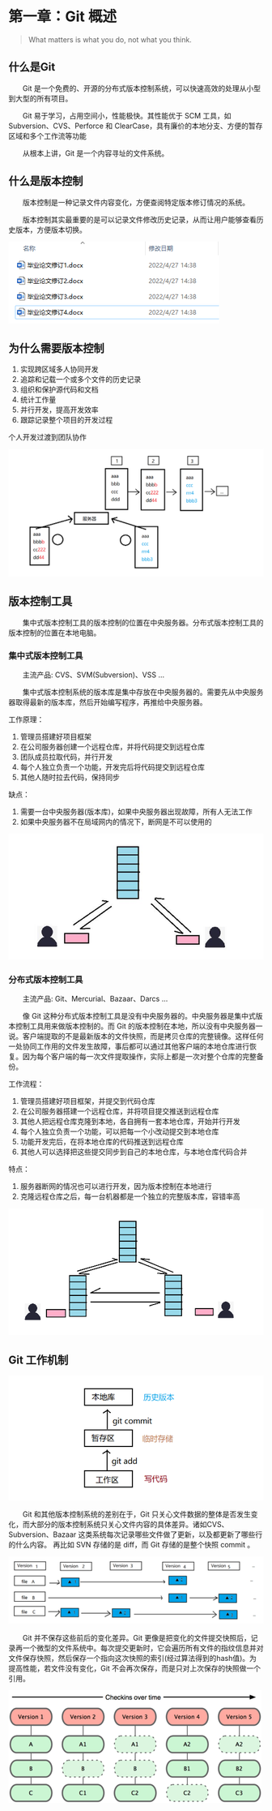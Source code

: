 # 第一章：Git 概述
> What matters is what you do, not what you think.

## 什么是Git
&emsp;&emsp;Git 是一个免费的、开源的分布式版本控制系统，可以快速高效的处理从小型到大型的所有项目。

&emsp;&emsp;Git 易于学习，占用空间小，性能极快。其性能优于 SCM 工具，如 Subversion、CVS、Perforce 和 ClearCase，具有廉价的本地分支、方便的暂存区域和多个工作流等功能

&emsp;&emsp;从根本上讲，Git 是一个内容寻址的文件系统。

## 什么是版本控制
&emsp;&emsp;版本控制是一种记录文件内容变化，方便查阅特定版本修订情况的系统。

&emsp;&emsp;版本控制其实最重要的是可以记录文件修改历史记录，从而让用户能够查看历史版本，方便版本切换。

![git-1](../../../.vuepress/public/assets/images/2022/git-1.jpg) 

## 为什么需要版本控制
1. 实现跨区域多人协同开发
2. 追踪和记载一个或多个文件的历史记录
3. 组织和保护源代码和文档
4. 统计工作量
5. 并行开发，提高开发效率
6. 跟踪记录整个项目的开发过程

个人开发过渡到团队协作

![git-2](../../../.vuepress/public/assets/images/2022/git-2.jpg) 

## 版本控制工具
&emsp;&emsp;集中式版本控制工具的版本控制的位置在中央服务器。分布式版本控制工具的版本控制的位置在本地电脑。
### 集中式版本控制工具
&emsp;&emsp;主流产品: CVS、SVM(Subversion)、VSS ...

&emsp;&emsp;集中式版本控制系统的版本库是集中存放在中央服务器的。需要先从中央服务器取得最新的版本库，然后开始编写程序，再推给中央服务器。

工作原理：
1. 管理员搭建好项目框架
2. 在公司服务器创建一个远程仓库，并将代码提交到远程仓库
3. 团队成员拉取代码，并行开发
4. 每个人独立负责一个功能，开发完后将代码提交到远程仓库
5. 其他人随时拉去代码，保持同步

缺点：
1. 需要一台中央服务器(版本库)，如果中央服务器出现故障，所有人无法工作
2. 如果中央服务器不在局域网内的情况下，断网是不可以使用的

![git-3](../../../.vuepress/public/assets/images/2022/git-3.jpg)

### 分布式版本控制工具
&emsp;&emsp;主流产品: Git、Mercurial、Bazaar、Darcs ...

&emsp;&emsp;像 Git 这种分布式版本控制工具是没有中央服务器的。中央服务器是集中式版本控制工具用来做版本控制的。而 Git 的版本控制在本地，所以没有中央服务器一说。客户端提取的不是最新版本的文件快照，而是拷贝仓库的完整镜像。这样任何一处协同工作用的文件发生故障，事后都可以通过其他客户端的本地仓库进行恢复。因为每个客户端的每一次文件提取操作，实际上都是一次对整个仓库的完整备份。

工作流程：
1. 管理员搭建好项目框架，并提交到代码仓库
2. 在公司服务器搭建一个远程仓库，并将项目提交推送到远程仓库
3. 其他人把远程仓库克隆到本地，各自拥有一套本地仓库，开始并行开发
4. 每个人独立负责一个功能，可以把每一个小改动提交到本地仓库
5. 功能开发完后，在将本地仓库的代码推送到远程仓库
6. 其他人可以选择把这些提交同步到自己的本地仓库，与本地仓库代码合并

特点：
1. 服务器断网的情况也可以进行开发，因为版本控制在本地进行
2. 克隆远程仓库之后，每一台机器都是一个独立的完整版本库，容错率高

![git-4](../../../.vuepress/public/assets/images/2022/git-4.png)

## Git 工作机制
![git-5](../../../.vuepress/public/assets/images/2022/git-5.png)

&emsp;&emsp;Git 和其他版本控制系统的差别在于，Git 只关心文件数据的整体是否发生变化，而大部分的版本控制系统只关心文件内容的具体差异。诸如CVS、Subversion、Bazaar 这类系统每次记录哪些文件做了更新，以及都更新了哪些行的什么内容。 再比如 SVN 存储的是 diff，而 Git 存储的是整个快照 commit 。

![git-6](../../../.vuepress/public/assets/images/2022/git-6.png)

&emsp;&emsp;Git 并不保存这些前后的变化差异。Git 更像是把变化的文件提交快照后，记录再一个微型的文件系统中。每次提交更新时，它会遍历所有文件的指纹信息并对文件保存快照，然后保存一个指向这次快照的索引(经过算法得到的hash值)。为提高性能，若文件没有变化，Git 不会再次保存，而是只对上次保存的快照做一个引用。

![git-7](../../../.vuepress/public/assets/images/2022/git-7.png)




























